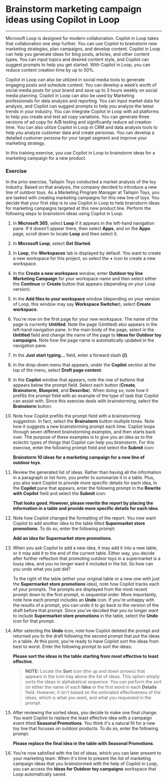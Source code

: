 # Brainstorm marketing campaign ideas using Copilot in Loop
---
Microsoft Loop is designed for modern collaboration. Copilot in Loop takes that collaboration one step further. You can use Copilot to brainstorm new marketing strategies, plan campaigns, and develop content. Copilot in Loop can help you generate ideas for blog posts, articles, and other content types. You can input topics and desired content style, and Copilot can suggest prompts to help you get started. With Copilot in Loop, you can reduce content creation time by up to 50%.

Copilot in Loop can also be utilized in social media tools to generate engaging posts and schedule content. You can develop a week’s worth of social media posts for your brand and save up to 3 hours weekly on social media planning. Copilot in Loop can also be used by Marketing professionals for data analysis and reporting. You can input market data for analysis, and Copilot can suggest prompts to help you analyze the latest trends in your industry. You can integrate Copilot in Loop with ad platforms to help you create and test ad copy variations. You can generate three versions of ad copy for A/B testing and significantly reduce ad creation time. You can also utilize Copilot in Loop in CRM and data analysis tools to help you analyze customer data and create personas. You can develop a detailed customer persona for your target segment and improve your marketing strategy.

In this training exercise, you use Copilot in Loop to brainstorm ideas for a marketing campaign for a new product.

### Exercise

In the prior exercise, Tailspin Toys conducted a market analysis of the toy industry. Based on that analysis, the company decided to introduce a new line of outdoor toys. As a Marketing Program Manager at Tailspin Toys, you are tasked with creating marketing campaigns for this new line of toys. You decide that your first step is to use Copilot in Loop to help brainstorm ideas for marketing campaigns targeted at this new product line. Perform the following steps to brainstorm ideas using Copilot in Loop:

1.  In **Microsoft 365**, select **Loop** if it appears in the left-hand navigation pane. If it doesn't appear there, then select **Apps**, and on the **Apps** page, scroll down to locate **Loop** and then select it.
2.  In **Microsoft Loop**, select **Get Started**.
3.  In **Loop**, the **Workspaces** tab is displayed by default. You want to create a new workspace for this project, so select the **+** icon to create a new workspace.
4.  In the **Create a new workspace** window, enter **Outdoor toy line Marketing Campaign** for your workspace name and then select either the **Continue** or **Create** button that appears (depending on your Loop version).
5.  In the **Add files to your workspace** window (depending on your version of Loop, this window may say **Workspace Switcher**), select **Create workspace**.
6.  You're now on the first page for your new workspace. The name of the page is currently **Untitled**. Note the page (Untitled) also appears in the left-hand navigation pane. In the main body of the page, select in the **Untitled** field and change the name of the page to **Ideas for Outdoor toy campaigns**. Note how the page name is automatically updated in the navigation pane.
7.  In the **Just start typing...** field, enter a forward slash **(/)**.
8.  In the drop-down menu that appears, under the **Copilot** section at the top of the menu, select **Draft page content**.
9.  In the **Copilot** window that appears, note the row of buttons that appears below the prompt field. Select each button (**Create**, **Brainstorm**, **Blueprint**, and **Describe**). When doing so, note how it prefills the prompt field with an example of the type of task that Copilot can assist with. Since this exercise deals with brainstorming, select the **Brainstorm** button.
10. Note how Copilot prefills the prompt field with a brainstorming suggestion. In fact, select the **Brainstorm** button multiple times. Note how it suggests a new brainstorming prompt each time. Copilot loops through seven different brainstorming examples, and then starts back over. The purpose of these examples is to give you an idea as to the eclectic types of things that Copilot can help you brainstorm. For this exercise, enter the following prompt field and select the **Submit** icon:
    
    **Brainstorm 10 ideas for a marketing campaign for a new line of outdoor toys**.
11. Review the generated list of ideas. Rather than having all the information in a paragraph or list form, you prefer to summarize it in a table. Plus, you also want Copilot to provide more specific details for each idea, In the **Copilot** pane that appears, enter the following prompt in the **Rewrite with Copilot** field and select the **Submit** icon:
    
    **That looks good. However, please rewrite the report by placing the information in a table and provide more specific details for each idea**.
12. Note how Copilot changed the formatting of the report. You now want Copilot to add another idea to the table titled **Supermarket store promotions**. To do so, enter the following prompt:
    
    **Add an idea for Supermarket store promotions**.
13. When you ask Copilot to add a new idea, it may add it into a new table, or it may add it to the end of the current table. Either way, you decide after further reflection that promoting outdoor toys in a supermarket is a lousy idea, and you no longer want it included in the list. So how can you undo what you just did?
    
    To the right of the table (either your original table or a new one with just the **Supermarket store promotions** idea), note how Copilot tracks each of your prompts. The prompts are displayed from the most recent prompt down to the first prompt, in sequential order. More importantly, note how each prompt includes an **Undo** icon. If you're unhappy with the results of a prompt, you can undo it to go back to the version of the draft before that prompt. Since you've decided that you no longer want to include **Supermarket store promotions** in the table, select the **Undo** icon for that prompt.
14. After selecting the **Undo** icon, note how Copilot deleted the prompt and returned you to the draft following the second prompt that put the ideas in a table. At this point, you're ready to have Copilot sort the ideas from best to worst. Enter the following prompt to sort the ideas:
    
    **Please sort the ideas in the table starting from most effective to least effective**.
    
    > **NOTE:** Locate the **Sort** icon (the up and down arrows) that appears in the icon tray above the list of ideas. This option simply sorts the ideas in alphabetical sequence. You can perform the sort on either the name of each **Idea** or the first word in each **Details** field. However, it isn't based on the estimated effectiveness of the ideas, which is what you want, and what you requested in the prompt.
15. After reviewing the sorted ideas, you decide to make one final change. You want Copilot to replace the least effective idea with a campaign event titled **Seasonal Promotions**. You think it's a natural fit for a new toy line that focuses on outdoor products. To do so, enter the following prompt:
    
    **Please replace the final idea in the table with Seasonal Promotions**.
16. You're now satisfied with the list of ideas, which you can later present to your marketing team. When it's time to present the list of marketing campaign ideas that you brainstormed with the help of Copilot in Loop, you can access the **Ideas for Outdoor toy campaigns** workspace that Loop automatically saved.
